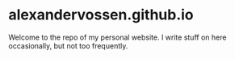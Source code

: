 # alexandervossen.github.io

Welcome to the repo of my personal website. I write stuff on here occasionally, but not too frequently. 
